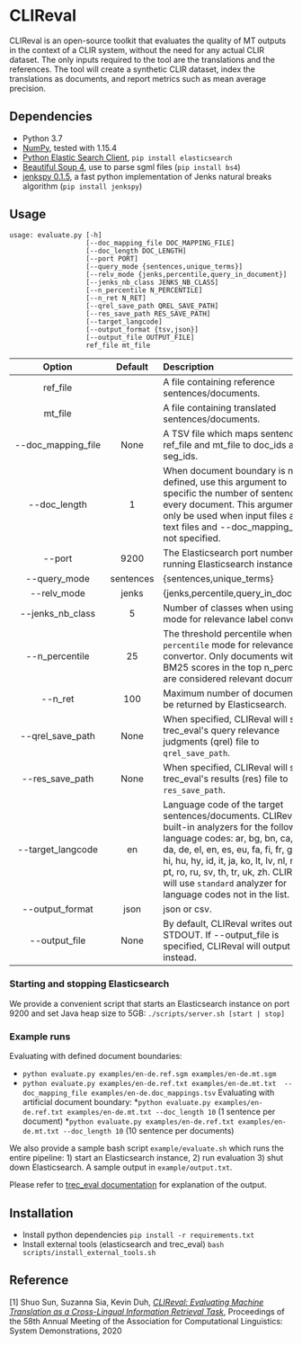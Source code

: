 
# CLIReval


CLIReval is an open-source toolkit that evaluates the quality of MT outputs in the context of a CLIR system, without the need for any actual CLIR dataset. The only inputs required to the tool are the translations and the references. The tool will create a synthetic CLIR dataset, index the translations as documents, and report metrics such as mean average precision.

## Dependencies
* Python 3.7
* [NumPy](http://www.numpy.org/), tested with 1.15.4
* [Python Elastic Search Client](https://elasticsearch-py.readthedocs.io/en/master/), `pip install elasticsearch`
* [Beautiful Soup 4](https://www.crummy.com/software/BeautifulSoup/bs4/doc/), use to parse sgml files (`pip install bs4`)
* [jenkspy 0.1.5](https://github.com/mthh/jenkspy), a fast python implementation of Jenks natural breaks algorithm (`pip install jenkspy`)

## Usage
```
usage: evaluate.py [-h] 
				   [--doc_mapping_file DOC_MAPPING_FILE]
				   [--doc_length DOC_LENGTH]
				   [--port PORT] 
				   [--query_mode {sentences,unique_terms}]
                   [--relv_mode {jenks,percentile,query_in_document}]
                   [--jenks_nb_class JENKS_NB_CLASS]
                   [--n_percentile N_PERCENTILE] 
                   [--n_ret N_RET]
                   [--qrel_save_path QREL_SAVE_PATH]
                   [--res_save_path RES_SAVE_PATH]
                   [--target_langcode]
                   [--output_format {tsv,json}]
                   [--output_file OUTPUT_FILE]
                   ref_file mt_file
```             

|&nbsp;&nbsp;&nbsp;&nbsp;&nbsp;&nbsp;&nbsp;&nbsp;&nbsp;&nbsp;&nbsp;&nbsp;Option&nbsp;&nbsp;&nbsp;&nbsp;&nbsp;&nbsp;&nbsp;&nbsp;&nbsp;&nbsp;&nbsp;&nbsp;|Default|Description|
|:--:|:-------------:|:-----|
| ref_file|  | A file containing reference sentences/documents. |
| mt_file |  | A file containing translated sentences/documents. |
| \-\-doc_mapping_file | None | A TSV file which maps sentences in ref_file and mt_file to doc_ids and seg_ids. |
| \-\-doc_length | 1 | When document boundary is not defined, use this argument to specific the number of sentences in every document. This argument will only be used when input files are raw text files and \-\-doc_mapping_file is not specified. |
| \-\-port | 9200 |The Elasticsearch port number of a running Elasticsearch instance.|
| \-\-query_mode | sentences | {sentences,unique_terms}|
| \-\-relv_mode | jenks | {jenks,percentile,query_in_document}|
| \-\-jenks_nb_class | 5 |Number of classes when using `jenks` mode for relevance label converter. |
| \-\-n_percentile | 25 |The threshold percentile when using `percentile` mode for relevance label convertor. Only documents with BM25 scores in the top n_percentile are considered relevant documents. |
| \-\-n_ret | 100 | Maximum number of documents to be returned by Elasticsearch. |
| \-\-qrel_save_path | None | When specified, CLIReval will save trec_eval's query relevance judgments (qrel) file to `qrel_save_path`.  |
| \-\-res_save_path | None | When specified, CLIReval will save trec_eval's results (res) file to `res_save_path`.|
| \-\-target_langcode| en | Language code of the target sentences/documents. CLIReval has built-in analyzers for the following language codes: ar, bg, bn, ca, cs, da, de, el, en, es, eu, fa, fi, fr, ga, gl, hi, hu, hy, id, it, ja, ko, lt, lv, nl, no, pl, pt, ro, ru, sv, th, tr, uk, zh. CLIReval will use `standard` analyzer for language codes not in the list.|
| \-\-output_format | json | json or csv.|
| \-\-output_file | None | By default, CLIReval writes output to STDOUT. If \-\-output_file is specified, CLIReval will output to file instead. |
### Starting and stopping Elasticsearch
We provide a convenient script that starts an Elasticsearch instance on port 9200 and set Java heap size to 5GB:
`./scripts/server.sh [start | stop]`

### Example runs
Evaluating with defined document boundaries:
* `python evaluate.py examples/en-de.ref.sgm examples/en-de.mt.sgm`
* `python evaluate.py examples/en-de.ref.txt examples/en-de.mt.txt  --doc_mapping_file examples/en-de.doc_mappings.tsv`
Evaluating with artificial document boundary:
*`python evaluate.py examples/en-de.ref.txt examples/en-de.mt.txt --doc_length 10` (1 sentence per document)
*`python evaluate.py examples/en-de.ref.txt examples/en-de.mt.txt --doc_length 10` (10 sentence per documents)

We also provide a sample bash script `example/evaluate.sh` which runs the entire pipeline: 1) start an Elasticsearch instance, 2) run evaluation 3) shut down Elasticsearch.
A sample output in `example/output.txt`. 

Please refer to [trec_eval documentation](https://w-nlpir.nist.gov/projects/trecvid/trecvid.tools/trec_eval_video/A.README) for explanation of the output.

## Installation
* Install python dependencies  `pip install -r requirements.txt`
* Install external tools (elasticsearch and trec_eval) `bash scripts/install_external_tools.sh`

## Reference

[1] Shuo Sun, Suzanna Sia, Kevin Duh,
    [*CLIReval: Evaluating Machine Translation as a Cross-Lingual Information Retrieval Task*](https://www.aclweb.org/anthology/2020.acl-demos.18/),
    Proceedings of the 58th Annual Meeting of the Association for Computational Linguistics: System Demonstrations, 2020
